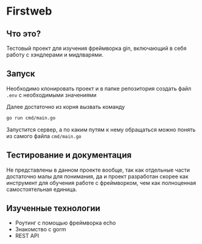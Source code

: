 # Firstweb

## Что это?
Тестовый проект для изучения фреймворка gin, включающий в себя работу с хэндлерами и мидлварями.

## Запуск
Необходимо клонировать проект и в папке репозитория создать файл `.env` с необходимыми значениями

Далее достаточно из корня вызвать команду 
```bash
go run cmd/main.go
```

Запустится сервер, а по каким путям к нему обращаться можно понять из самого файла `cmd/main.go`

## Тестирование и документация
Не представлены в данном проекте вообще, так как отдельные части достаточно малы для понимания, да и проект разработан скорее как инструмент для обучения работе с фреймворком, чем как полноценная самостоятельная единица.

## Изученные технологии
 - Роутинг с помощью фреймворка echo
 - Знакомство с gorm
 - REST API